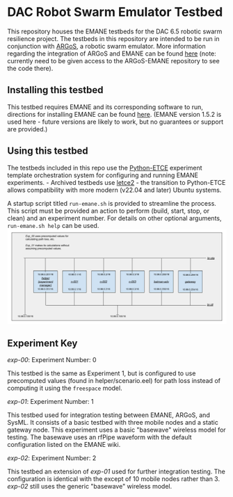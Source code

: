 # DAC Robot Swarm Emulator Testbed

This repository houses the EMANE testbeds for the DAC 6.5 robotic swarm resilience project. The testbeds in this repository are intended to be run in conjunction with [ARGoS](https://www.argos-sim.info/core.php), a robotic swarm emulator. More information regarding the integration of ARGoS and EMANE can be found [here](git@github.com:NESTLab/ARGoS-EMANE.git) (note: currently need to be given access to the ARGoS-EMANE repository to see the code there).

## Installing this testbed
This testbed requires EMANE and its corresponding software to run, directions for installing EMANE can be found [here](https://github.com/adjacentlink/emane/wiki/Install). (EMANE version 1.5.2 is used here - future versions are likely to work, but no guarantees or support are provided.)

## Using this testbed
The testbeds included in this repo use the [Python-ETCE](https://github.com/adjacentlink/python-etce-tutorial) experiment template orchestration system for configuring and running EMANE experiments.
    - Archived testbeds use [letce2](https://github.com/adjacentlink/letce2-tutorial) - the transition to Python-ETCE allows compatibility with more modern (v22.04 and later) Ubuntu systems.

A startup script titled `run-emane.sh` is provided to streamline the process. This script must be provided an action to perform (build, start, stop, or clean) and an experiment number. For details on other optional arguments, `run-emane.sh help` can be used.
![Diagram detailing testbed setup for exp-00 and exp-01](./media/exp_00_01%20testbed.png)

## Experiment Key
*exp-00*: Experiment Number: 0

This testbed is the same as Experiment 1, but is configured to use precomputed values (found in helper/scenario.eel) for path loss instead of computing it using the `freespace` model.

*exp-01*: Experiment Number: 1

This testbed used for integration testing between EMANE, ARGoS, and SysML. It consists of a basic testbed with three mobile nodes and a static gateway node. This experiment uses a basic "basewave" wireless model for testing. The basewave uses an rfPipe waveform with the default configuration listed on the EMANE wiki.

*exp-02*: Experiment Number: 2

This testbed an extension of *exp-01* used for further integration testing. The configuration is identical with the except of 10 mobile nodes rather than 3. *exp-02* still uses the generic "basewave" wireless model.
